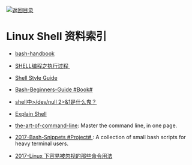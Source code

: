 [![返回目录](https://parg.co/UGo)](https://parg.co/b4z) 
 
 


 


 


 



# Linux Shell 资料索引

- [bash-handbook](https://github.com/denysdovhan/bash-handbook)

- [SHELL编程之执行过程 ](http://mp.weixin.qq.com/s?__biz=MzIxNDMyODgyMA==&mid=2247483666&idx=1&sn=b3df5f3f8d8803fb88719463388db4ed&scene=0#wechat_redirect)

- [Shell Style Guide](https://google.github.io/styleguide/shell.xml?utm_source=tuicool&utm_medium=referral)

- [Bash-Beginners-Guide #Book#](http://www.tldp.org/LDP/Bash-Beginners-Guide/html/sect_01_01.html)

- [shell中>/dev/null 2>&1是什么鬼？](http://www.kissyu.org/2016/12/25/shell%E4%B8%AD%3E%20:dev:null%202%20%3E%20&1%E6%98%AF%E4%BB%80%E4%B9%88%E9%AC%BC%EF%BC%9F/?hmsr=toutiao.io&utm_medium=toutiao.io&utm_source=toutiao.io)

- [Explain Shell](http://www.explainshell.com/) 

- [the-art-of-command-line](https://parg.co/bXZ): Master the command line, in one page.



- [2017-Bash-Snippets #Project# ](https://github.com/alexanderepstein/Bash-Snippets): A collection of small bash scripts for heavy terminal users.

- [2017-Linux 下容易被忽视的那些命令用法](https://parg.co/b2E)